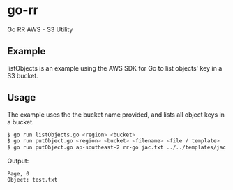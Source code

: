 # go-rr
Go RR AWS - S3 Utility

## Example

listObjects is an example using the AWS SDK for Go to list objects' key in a S3 bucket.


## Usage

The example uses the the bucket name provided, and lists all object keys in a bucket.

```sh
$ go run listObjects.go <region> <bucket>
$ go run putObject.go <region> <bucket> <filename> <file / template>
$ go run putObject.go ap-southeast-2 rr-go jac.txt ../../templates/jac.json
```

Output:
```
Page, 0
Object: test.txt
```
